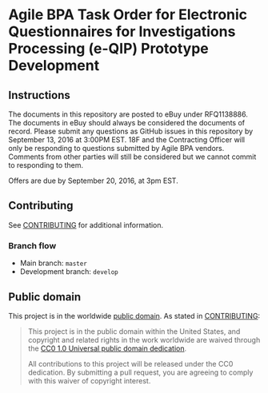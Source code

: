 # Agile BPA Task Order for Electronic Questionnaires for Investigations Processing (e-QIP) Prototype Development

## Instructions

The documents in this repository are posted to eBuy under RFQ1138886. The documents in eBuy should always be considered the documents of record. Please submit any questions as GitHub issues in this repository by September 13, 2016 at 3:00PM EST. 18F and the Contracting Officer will only be responding to questions submitted by Agile BPA vendors. Comments from other parties will still be considered but we cannot commit to responding to them.

Offers are due by September 20, 2016, at 3pm EST.

## Contributing

See [CONTRIBUTING](CONTRIBUTING.md) for additional information.

### Branch flow

- Main branch: `master`
- Development branch: `develop`

## Public domain

This project is in the worldwide [public domain](LICENSE.md). As stated in [CONTRIBUTING](CONTRIBUTING.md):

> This project is in the public domain within the United States, and copyright and related rights in the work worldwide are waived through the [CC0 1.0 Universal public domain dedication](https://creativecommons.org/publicdomain/zero/1.0/).
>
> All contributions to this project will be released under the CC0 dedication. By submitting a pull request, you are agreeing to comply with this waiver of copyright interest.
